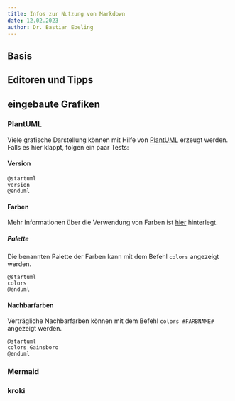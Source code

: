 ```yaml
---
title: Infos zur Nutzung von Markdown
date: 12.02.2023
author: Dr. Bastian Ebeling
---
```


## Basis

## Editoren und Tipps

## eingebaute Grafiken

### PlantUML

Viele grafische Darstellung können mit Hilfe von [PlantUML](https://plantuml.com/) erzeugt werden.
Falls es hier klappt, folgen ein paar Tests:

#### Version

```plantuml
@startuml
version
@enduml
```

#### Farben

Mehr Informationen über die Verwendung von Farben ist [hier](https://plantuml.com/de/color) hinterlegt.

##### Palette

Die benannten Palette der Farben kann mit dem Befehl `colors` angezeigt werden.

```plantuml
@startuml
colors
@enduml
```

#### Nachbarfarben

Verträgliche Nachbarfarben können mit dem Befehl `colors #FARBNAME#` angezeigt werden.

```plantuml
@startuml
colors Gainsboro
@enduml
```

### Mermaid

### kroki

